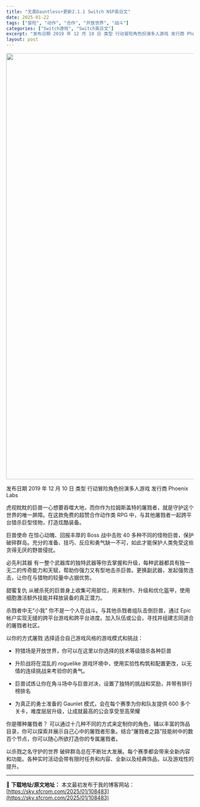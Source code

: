 ```yaml
---
title: "无畏Dauntless+更新2.1.1 Switch NSP英日文"
date: 2025-01-22
tags: ["冒险", "动作", "合作", "开放世界", "战斗"]
categories: ["Switch游戏", "Switch英日文"]
excerpt: "发布日期 2019 年 12 月 10 日 类型 行动冒险角色扮演多人游戏 发行商 Phoenix Labs 虎视眈眈的巨兽一心想要吞噬大地，而你作为拉姆斯盖特的屠戮者，就是守护这个世界的唯一屏障。在这款免费的超赞合作动作类 RPG 中，与其他屠戮者一起跨平台猎杀巨型怪物，打造炫酷装备。 巨兽使命 &hellip;"
layout: post
---
```


<img class="aligncenter size-full wp-image-108485" src="https://sky.sfcrom.com/wp-content/uploads/2025/01/2025012207341843.webp" alt="" width="700" height="1142" />

发布日期 2019 年 12 月 10 日
类型 行动冒险角色扮演多人游戏
发行商 Phoenix Labs

虎视眈眈的巨兽一心想要吞噬大地，而你作为拉姆斯盖特的屠戮者，就是守护这个世界的唯一屏障。在这款免费的超赞合作动作类 RPG 中，与其他屠戮者一起跨平台猎杀巨型怪物，打造炫酷装备。

巨兽使命
在惊心动魄、回报丰厚的 Boss 战中击败 40 多种不同的怪物巨兽，保护破碎群岛。充分的准备、技巧、反应和勇气缺一不可，如此才能保护人类免受这些贪得无厌的野兽侵扰。

必先利其器
有一整个武器库的独特武器等你去掌握和升级，每种武器都具有独一无二的传奇能力和天赋，帮助你强力又有型地击杀巨兽。更换副武器，发起强势连击，让你在与猎物的较量中占据优势。

甜蜜复仇
从被杀死的巨兽身上收集可用部位，用来制作、升级和优化盔甲，使用细胞激活额外技能并释放装备的真正潜力。

杀戮者中无“小我”
你不是一个人在战斗。与其他杀戮者组队击倒巨兽，通过 Epic 帐户实现无缝的跨平台游戏和跨平台进度。加入队伍或公会，寻找并组建志同道合的屠戮者社区。

以你的方式屠戮
选择适合自己游戏风格的游戏模式和挑战：

- 狩猎场是开放世界，你可以在这里以你选择的技术等级猎杀各种巨兽

- 升阶战将在混乱的 roguelike 游戏环境中，使用实验性构筑和配置更改，以无情的连续挑战来考验你的勇气。

- 巨兽试炼让你在角斗场中与巨兽对决，设置了独特的挑战和奖励，并带有排行榜排名

- 为真正的勇士准备的 Gaunlet 模式，会在每个赛季为你和队友提供 600 多个关卡，难度层层升级，让成就最高的公会享受至高荣耀

你是哪种屠戮者？
可以通过十几种不同的方式来定制你的角色，辅以丰富的饰品目录，你可以探索并展示自己心中的屠戮者形象。结合“屠戮者之路”技能树中的数百个节点，你可以随心所欲打造你的专属屠戮者。

以杀戮之名守护的世界
破碎群岛总在不断壮大发展。每个赛季都会带来全新内容和功能。各种实时活动会带有限时任务和内容、全新以及经典饰品，以及游戏性的提升。

---
📖 **下载地址/原文地址：** 本文最初发布于我的博客网站：[https://sky.sfcrom.com/2025/01/108483](https://sky.sfcrom.com/2025/01/108483)
